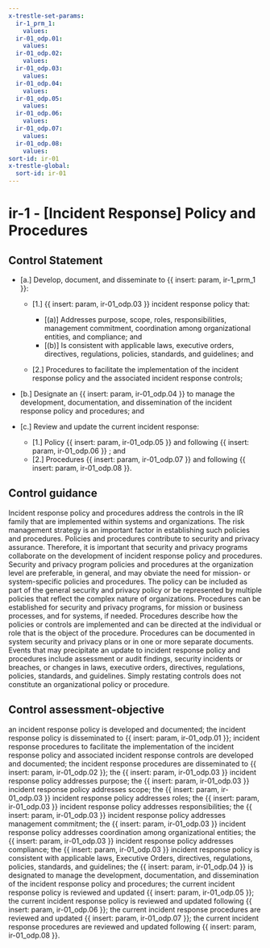 ```yaml
---
x-trestle-set-params:
  ir-1_prm_1:
    values:
  ir-01_odp.01:
    values:
  ir-01_odp.02:
    values:
  ir-01_odp.03:
    values:
  ir-01_odp.04:
    values:
  ir-01_odp.05:
    values:
  ir-01_odp.06:
    values:
  ir-01_odp.07:
    values:
  ir-01_odp.08:
    values:
sort-id: ir-01
x-trestle-global:
  sort-id: ir-01
---
```


# ir-1 - \[Incident Response\] Policy and Procedures

## Control Statement

- \[a.\] Develop, document, and disseminate to {{ insert: param, ir-1_prm_1 }}:

  - \[1.\] {{ insert: param, ir-01_odp.03 }} incident response policy that:

    - \[(a)\] Addresses purpose, scope, roles, responsibilities, management commitment, coordination among organizational entities, and compliance; and
    - \[(b)\] Is consistent with applicable laws, executive orders, directives, regulations, policies, standards, and guidelines; and

  - \[2.\] Procedures to facilitate the implementation of the incident response policy and the associated incident response controls;

- \[b.\] Designate an {{ insert: param, ir-01_odp.04 }} to manage the development, documentation, and dissemination of the incident response policy and procedures; and

- \[c.\] Review and update the current incident response:

  - \[1.\] Policy {{ insert: param, ir-01_odp.05 }} and following {{ insert: param, ir-01_odp.06 }} ; and
  - \[2.\] Procedures {{ insert: param, ir-01_odp.07 }} and following {{ insert: param, ir-01_odp.08 }}.

## Control guidance

Incident response policy and procedures address the controls in the IR family that are implemented within systems and organizations. The risk management strategy is an important factor in establishing such policies and procedures. Policies and procedures contribute to security and privacy assurance. Therefore, it is important that security and privacy programs collaborate on the development of incident response policy and procedures. Security and privacy program policies and procedures at the organization level are preferable, in general, and may obviate the need for mission- or system-specific policies and procedures. The policy can be included as part of the general security and privacy policy or be represented by multiple policies that reflect the complex nature of organizations. Procedures can be established for security and privacy programs, for mission or business processes, and for systems, if needed. Procedures describe how the policies or controls are implemented and can be directed at the individual or role that is the object of the procedure. Procedures can be documented in system security and privacy plans or in one or more separate documents. Events that may precipitate an update to incident response policy and procedures include assessment or audit findings, security incidents or breaches, or changes in laws, executive orders, directives, regulations, policies, standards, and guidelines. Simply restating controls does not constitute an organizational policy or procedure.

## Control assessment-objective

an incident response policy is developed and documented;
the incident response policy is disseminated to {{ insert: param, ir-01_odp.01 }};
incident response procedures to facilitate the implementation of the incident response policy and associated incident response controls are developed and documented;
the incident response procedures are disseminated to {{ insert: param, ir-01_odp.02 }};
the {{ insert: param, ir-01_odp.03 }} incident response policy addresses purpose;
the {{ insert: param, ir-01_odp.03 }} incident response policy addresses scope;
the {{ insert: param, ir-01_odp.03 }} incident response policy addresses roles;
the {{ insert: param, ir-01_odp.03 }} incident response policy addresses responsibilities;
the {{ insert: param, ir-01_odp.03 }} incident response policy addresses management commitment;
the {{ insert: param, ir-01_odp.03 }} incident response policy addresses coordination among organizational entities;
the {{ insert: param, ir-01_odp.03 }} incident response policy addresses compliance;
the {{ insert: param, ir-01_odp.03 }} incident response policy is consistent with applicable laws, Executive Orders, directives, regulations, policies, standards, and guidelines;
the {{ insert: param, ir-01_odp.04 }} is designated to manage the development, documentation, and dissemination of the incident response policy and procedures;
the current incident response policy is reviewed and updated {{ insert: param, ir-01_odp.05 }};
the current incident response policy is reviewed and updated following {{ insert: param, ir-01_odp.06 }};
the current incident response procedures are reviewed and updated {{ insert: param, ir-01_odp.07 }};
the current incident response procedures are reviewed and updated following {{ insert: param, ir-01_odp.08 }}.

